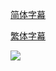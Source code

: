 [简体字幕](https://raw.githubusercontent.com/SweetSub/SweetSub/Archive/master/Made%20in%20Abyss%20Dawn%20of%20the%20Deep%20Soul/%5BSweetSub%5D%20Made%20in%20Abyss%20-%20Dawn%20of%20the%20Deep%20Soul.chs.zip)

[繁体字幕](https://raw.githubusercontent.com/SweetSub/SweetSub/Archive/master/Made%20in%20Abyss%20Dawn%20of%20the%20Deep%20Soul/%5BSweetSub%5D%20Made%20in%20Abyss%20-%20Dawn%20of%20the%20Deep%20Soul.cht.zip)



![](https://i.loli.net/2020/10/16/daL6FYunyltObBf.png)